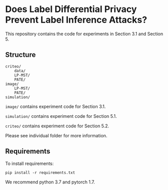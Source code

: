 # Does Label Differential Privacy Prevent Label Inference Attacks?

This repository contains the code for experiments in Section 3.1 and Section 5.

## Structure
```
criteo/
    data/
    LP-MST/
    PATE/
image/
    LP-MST/
    PATE/
simulation/
  ```

`image/` contains experiment code for Section 3.1.

`simulation/` contains experiment code for Section 5.1.

`criteo/` contains experiment code for Section 5.2.

Please see individual folder for more information.

## Requirements
To install requirements:

```setup
pip install -r requirements.txt
```

We recommend python 3.7 and pytorch 1.7.
